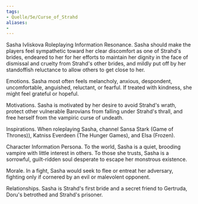 ```yaml
---
tags:
- Quelle/5e/Curse_of_Strahd
aliases:
- 
---
```

Sasha Ivliskova 
Roleplaying Information
Resonance. Sasha should make the players feel sympathetic toward her clear discomfort as one of Strahd's brides, endeared to her for her efforts to maintain her dignity in the face of dismissal and cruelty from Strahd's other brides, and mildly put off by her standoffish reluctance to allow others to get close to her.

Emotions. Sasha most often feels melancholy, anxious, despondent, uncomfortable, anguished, reluctant, or fearful. If treated with kindness, she might feel grateful or hopeful.

Motivations. Sasha is motivated by her desire to avoid Strahd's wrath, protect other vulnerable Barovians from falling under Strahd's thrall, and free herself from the vampiric curse of undeath.

Inspirations. When roleplaying Sasha, channel Sansa Stark (Game of Thrones)), Katniss Everdeen (The Hunger Games), and Elsa (Frozen).

Character Information
Persona. To the world, Sasha is a quiet, brooding vampire with little interest in others. To those she trusts, Sasha is a sorrowful, guilt-ridden soul desperate to escape her monstrous existence.

Morale. In a fight, Sasha would seek to flee or entreat her adversary, fighting only if cornered by an evil or malevolent opponent.

Relationships. Sasha is Strahd's first bride and a secret friend to Gertruda, Doru's betrothed and Strahd's prisoner.